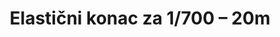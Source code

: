---
layout: product
title: "Elastični konac za 1/700 – 20m"
price: "900" 
desc: "Elastični konac"
img_path: "/assets/img/AK9134.webp"
brand: "AK"
available: true
special_offer: true
new: false
soon: false
cat: "070000"
subcat: "070200"
subsubcat: "070201"
sifra: "AK9134"
popular: false
spec: true
---